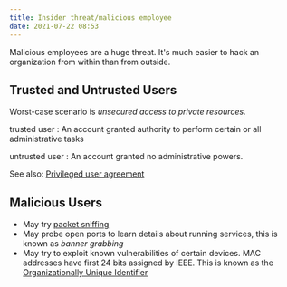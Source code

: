 ```yaml
---
title: Insider threat/malicious employee
date: 2021-07-22 08:53
---
```


Malicious employees are a huge threat. It's much easier to hack an organization
from within than from outside.

## Trusted and Untrusted Users

Worst-case scenario is _unsecured access to private resources._

trusted user
: An account granted authority to perform certain or all administrative tasks

untrusted user
: An account granted no administrative powers.

See also:
[Privileged user agreement](20210717115733-privileged-user-agreement.md)

## Malicious Users

* May try [packet sniffing](20210717114150-packet-analyzer.md)
* May probe open ports to learn details about running services, this is known as
	_banner grabbing_
* May try to exploit known vulnerabilities of certain devices. MAC addresses
	have first 24 bits assigned by IEEE. This is known as the 
	[Organizationally Unique Identifier](20201009143255-mac.md)
